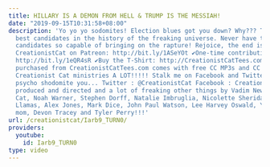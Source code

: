 ```yaml
---
title: HILLARY IS A DEMON FROM HELL & TRUMP IS THE MESSIAH!
date: "2019-09-15T10:31:58+08:00"
description: 'Yo yo yo sodomites! Election blues got you down? Why??? These are the
  best candidates in the history of the freaking universe. Never have there been two
  candidates so capable of bringing on the rapture! Rejoice, the end is nigh!!! ✔Support
  CreationistCat on Patreon: http://bit.ly/1ASeYOt ✔One-time contribution with PayPal:
  http://bit.ly/1eQR4sR ✔Buy the T-Shirt: http://CreationistCatTees.com ANY T-SHIRT
  purchased from CreationistCatTees.com comes with free CC MP3s and CC Dolls and helps
  Creationist Cat ministries A LOT!!!!! Stalk me on Facebook and Twitter you freaking
  psycho shodomite you... Twitter : @CreationistCat Facebook : CreationistCat Written,
  produced and directed and a lot of freaking other things by Vadim Newquist, Creationist
  Cat, Noah Warner, Stephen Dorff, Natalie Imbruglia, Nicolette Sheridan, Lorenzo
  Llamas, Alex Jones, Mark Dice, John Paul Watson, Lee Harvey Oswald, You''re sexy
  mom, Devon Tracey and Tyler Perry!!!'
url: /creationistcat/Iarb9_TURN0/
providers:
  youtube:
    id: Iarb9_TURN0
type: video
---
```

